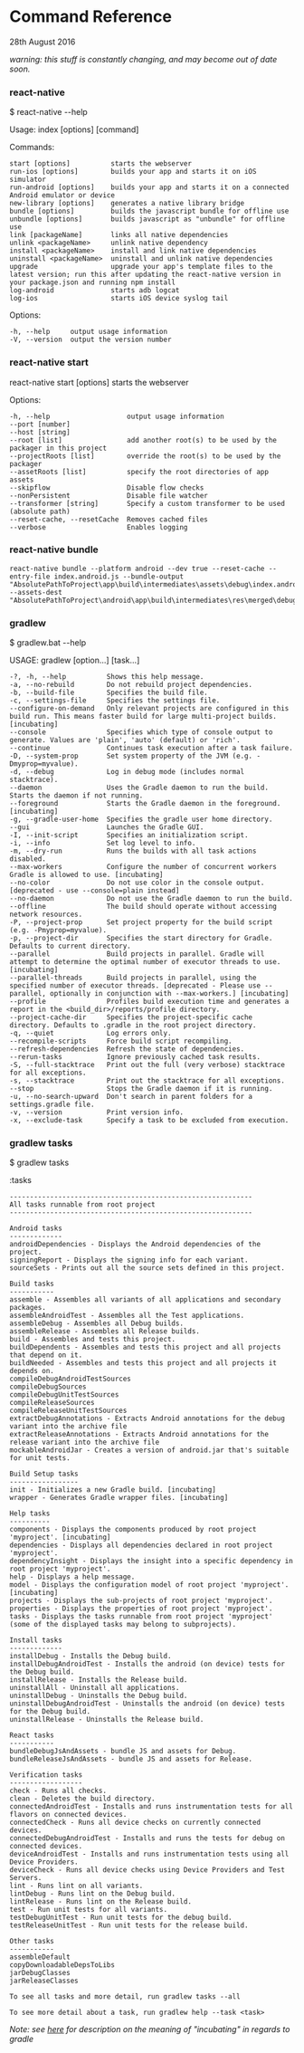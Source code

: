 # Command Reference

28th August 2016

*warning: this stuff is constantly changing, and may become out of date soon.*

### react-native

$ react-native --help

  Usage: index [options] [command]


  Commands:

    start [options]          starts the webserver
    run-ios [options]        builds your app and starts it on iOS simulator
    run-android [options]    builds your app and starts it on a connected Android emulator or device
    new-library [options]    generates a native library bridge
    bundle [options]         builds the javascript bundle for offline use
    unbundle [options]       builds javascript as "unbundle" for offline use
    link [packageName]       links all native dependencies
    unlink <packageName>     unlink native dependency
    install <packageName>    install and link native dependencies
    uninstall <packageName>  uninstall and unlink native dependencies
    upgrade                  upgrade your app's template files to the latest version; run this after updating the react-native version in your package.json and running npm install
    log-android              starts adb logcat
    log-ios                  starts iOS device syslog tail

  Options:

    -h, --help     output usage information
    -V, --version  output the version number

### react-native start

react-native start [options]
  starts the webserver

  Options:

    -h, --help                   output usage information
    --port [number]
    --host [string]
    --root [list]                add another root(s) to be used by the packager in this project
    --projectRoots [list]        override the root(s) to be used by the packager
    --assetRoots [list]          specify the root directories of app assets
    --skipflow                   Disable flow checks
    --nonPersistent              Disable file watcher
    --transformer [string]       Specify a custom transformer to be used (absolute path)
    --reset-cache, --resetCache  Removes cached files
    --verbose                    Enables logging

### react-native bundle

	react-native bundle --platform android --dev true --reset-cache --entry-file index.android.js --bundle-output "AbsolutePathToProject\app\build\intermediates\assets\debug\index.android.bundle" --assets-dest "AbsolutePathToProject\android\app\build\intermediates\res\merged\debug"



### gradlew
$ gradlew.bat --help

USAGE: gradlew [option...] [task...]

	-?, -h, --help          Shows this help message.
	-a, --no-rebuild        Do not rebuild project dependencies.
	-b, --build-file        Specifies the build file.
	-c, --settings-file     Specifies the settings file.
	--configure-on-demand   Only relevant projects are configured in this build run. This means faster build for large multi-project builds. [incubating]
	--console               Specifies which type of console output to generate. Values are 'plain', 'auto' (default) or 'rich'.
	--continue              Continues task execution after a task failure.
	-D, --system-prop       Set system property of the JVM (e.g. -Dmyprop=myvalue).
	-d, --debug             Log in debug mode (includes normal stacktrace).
	--daemon                Uses the Gradle daemon to run the build. Starts the daemon if not running.
	--foreground            Starts the Gradle daemon in the foreground. [incubating]
	-g, --gradle-user-home  Specifies the gradle user home directory.
	--gui                   Launches the Gradle GUI.
	-I, --init-script       Specifies an initialization script.
	-i, --info              Set log level to info.
	-m, --dry-run           Runs the builds with all task actions disabled.
	--max-workers           Configure the number of concurrent workers Gradle is allowed to use. [incubating]
	--no-color              Do not use color in the console output. [deprecated - use --console=plain instead]
	--no-daemon             Do not use the Gradle daemon to run the build.
	--offline               The build should operate without accessing network resources.
	-P, --project-prop      Set project property for the build script (e.g. -Pmyprop=myvalue).
	-p, --project-dir       Specifies the start directory for Gradle. Defaults to current directory.
	--parallel              Build projects in parallel. Gradle will attempt to determine the optimal number of executor threads to use. [incubating]
	--parallel-threads      Build projects in parallel, using the specified number of executor threads. [deprecated - Please use --parallel, optionally in conjunction with --max-workers.] [incubating]
	--profile               Profiles build execution time and generates a report in the <build_dir>/reports/profile directory.
	--project-cache-dir     Specifies the project-specific cache directory. Defaults to .gradle in the root project directory.
	-q, --quiet             Log errors only.
	--recompile-scripts     Force build script recompiling.
	--refresh-dependencies  Refresh the state of dependencies.
	--rerun-tasks           Ignore previously cached task results.
	-S, --full-stacktrace   Print out the full (very verbose) stacktrace for all exceptions.
	-s, --stacktrace        Print out the stacktrace for all exceptions.
	--stop                  Stops the Gradle daemon if it is running.
	-u, --no-search-upward  Don't search in parent folders for a settings.gradle file.
	-v, --version           Print version info.
	-x, --exclude-task      Specify a task to be excluded from execution.

### gradlew tasks
$ gradlew tasks

:tasks

	------------------------------------------------------------
	All tasks runnable from root project
	------------------------------------------------------------
	
	Android tasks
	-------------
	androidDependencies - Displays the Android dependencies of the project.
	signingReport - Displays the signing info for each variant.
	sourceSets - Prints out all the source sets defined in this project.
	
	Build tasks
	-----------
	assemble - Assembles all variants of all applications and secondary packages.
	assembleAndroidTest - Assembles all the Test applications.
	assembleDebug - Assembles all Debug builds.
	assembleRelease - Assembles all Release builds.
	build - Assembles and tests this project.
	buildDependents - Assembles and tests this project and all projects that depend on it.
	buildNeeded - Assembles and tests this project and all projects it depends on.
	compileDebugAndroidTestSources
	compileDebugSources
	compileDebugUnitTestSources
	compileReleaseSources
	compileReleaseUnitTestSources
	extractDebugAnnotations - Extracts Android annotations for the debug variant into the archive file
	extractReleaseAnnotations - Extracts Android annotations for the release variant into the archive file
	mockableAndroidJar - Creates a version of android.jar that's suitable for unit tests.
	
	Build Setup tasks
	-----------------
	init - Initializes a new Gradle build. [incubating]
	wrapper - Generates Gradle wrapper files. [incubating]
	
	Help tasks
	----------
	components - Displays the components produced by root project 'myproject'. [incubating]
	dependencies - Displays all dependencies declared in root project 'myproject'.
	dependencyInsight - Displays the insight into a specific dependency in root project 'myproject'.
	help - Displays a help message.
	model - Displays the configuration model of root project 'myproject'. [incubating]
	projects - Displays the sub-projects of root project 'myproject'.
	properties - Displays the properties of root project 'myproject'.
	tasks - Displays the tasks runnable from root project 'myproject' (some of the displayed tasks may belong to subprojects).
	
	Install tasks
	-------------
	installDebug - Installs the Debug build.
	installDebugAndroidTest - Installs the android (on device) tests for the Debug build.
	installRelease - Installs the Release build.
	uninstallAll - Uninstall all applications.
	uninstallDebug - Uninstalls the Debug build.
	uninstallDebugAndroidTest - Uninstalls the android (on device) tests for the Debug build.
	uninstallRelease - Uninstalls the Release build.
	
	React tasks
	-----------
	bundleDebugJsAndAssets - bundle JS and assets for Debug.
	bundleReleaseJsAndAssets - bundle JS and assets for Release.
	
	Verification tasks
	------------------
	check - Runs all checks.
	clean - Deletes the build directory.
	connectedAndroidTest - Installs and runs instrumentation tests for all flavors on connected devices.
	connectedCheck - Runs all device checks on currently connected devices.
	connectedDebugAndroidTest - Installs and runs the tests for debug on connected devices.
	deviceAndroidTest - Installs and runs instrumentation tests using all Device Providers.
	deviceCheck - Runs all device checks using Device Providers and Test Servers.
	lint - Runs lint on all variants.
	lintDebug - Runs lint on the Debug build.
	lintRelease - Runs lint on the Release build.
	test - Run unit tests for all variants.
	testDebugUnitTest - Run unit tests for the debug build.
	testReleaseUnitTest - Run unit tests for the release build.
	
	Other tasks
	-----------
	assembleDefault
	copyDownloadableDepsToLibs
	jarDebugClasses
	jarReleaseClasses
	
	To see all tasks and more detail, run gradlew tasks --all
	
	To see more detail about a task, run gradlew help --task <task>


*Note: see [here](https://docs.gradle.org/current/userguide/feature_lifecycle.html "here") for description on the meaning of "incubating" in regards to gradle*